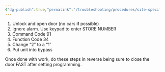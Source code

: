 ```yaml
---
{"dg-publish":true,"permalink":"/troubleshooting/procedures/site-specific/murphys/murphy-s-dispenser-security-proceedure/"}
---
```



1) Unlock and open door (no cars if possible)
2) Ignore alarm.  Use keypad to enter STORE NUMBER
3) Command Code 91
4) Function Code 34
5) Change “2” to a “1”
6) Put unit into bypass

Once done with work, do these steps in reverse being sure to close the door FAST after setting programming.  

